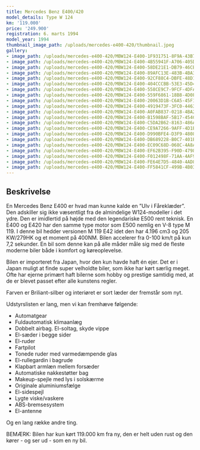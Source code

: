 ```yaml
---
title: Mercedes Benz E400/420
model_details: Type W 124
km: '119.000'
price: '249.900'
registration: 6. marts 1994
model_year: 1994
thumbnail_image_path: /uploads/mercedes-e400-420/thumbnail.jpeg
gallery:
- image_path: /uploads/mercedes-e400-420/MBW124-E400-1F931751-8F9A-43B7-8E6C-F9C2F3CC93F5.jpeg
- image_path: /uploads/mercedes-e400-420/MBW124-E400-4B55941F-A706-405D-9B78-2805271FD88F.jpeg
- image_path: /uploads/mercedes-e400-420/MBW124-E400-58DE21E1-DB79-46CB-81BE-6306C6889F2E.jpeg
- image_path: /uploads/mercedes-e400-420/MBW124-E400-89AFC13E-483B-4BA3-9849-C3CFA814339D.jpeg
- image_path: /uploads/mercedes-e400-420/MBW124-E400-92CF88C4-DBFE-48D1-89EB-1BABB8F7F133.jpeg
- image_path: /uploads/mercedes-e400-420/MBW124-E400-404CCCBB-53E3-45D4-A2FE-A708DFD8FE37.jpeg
- image_path: /uploads/mercedes-e400-420/MBW124-E400-558CE9C7-9FCF-4DFA-B7A2-2906825FE237.jpeg
- image_path: /uploads/mercedes-e400-420/MBW124-E400-559F6861-18B8-4D0F-B21B-E4FCDDAA3C4B.jpeg
- image_path: /uploads/mercedes-e400-420/MBW124-E400-20063D1B-C6A5-45F1-99EB-058690E3B1C6.jpeg
- image_path: /uploads/mercedes-e400-420/MBW124-E400-4919473F-3FC0-4463-9707-29B9BC55F678.jpeg
- image_path: /uploads/mercedes-e400-420/MBW124-E400-A0FAB837-0218-4BA2-8769-E659BA0627A0.jpeg
- image_path: /uploads/mercedes-e400-420/MBW124-E400-B1598BAF-5B17-454C-933F-E56024BEB917.jpeg
- image_path: /uploads/mercedes-e400-420/MBW124-E400-C5DA2B62-8163-486A-83C5-D64046DCD4D4.jpeg
- image_path: /uploads/mercedes-e400-420/MBW124-E400-CE9A7266-9AFF-4D1E-A238-113162E7B9AE.jpeg
- image_path: /uploads/mercedes-e400-420/MBW124-E400-D990BFE4-D3F9-4808-AF94-3BBD1F5D7A79.jpeg
- image_path: /uploads/mercedes-e400-420/MBW124-E400-DB689228-B0C7-401E-88CF-5EA532D0A3FE.jpeg
- image_path: /uploads/mercedes-e400-420/MBW124-E400-EC09C68D-068C-4A8A-A70F-209070533937.jpeg
- image_path: /uploads/mercedes-e400-420/MBW124-E400-EF62B395-F90D-4798-84E2-E3ED8639C042.jpeg
- image_path: /uploads/mercedes-e400-420/MBW124-E400-F012498F-71AA-4AF9-9442-7DAD5CEFAA08.jpeg
- image_path: /uploads/mercedes-e400-420/MBW124-E400-FE64E7D5-4840-4AD8-94D0-9F63E961A537.jpeg
- image_path: /uploads/mercedes-e400-420/MBW124-E400-FF5841CF-499B-4B03-9673-9C9A12A3EA01.jpeg
---
```


## Beskrivelse

En Mercedes Benz E400 er hvad man kunne kalde en ”Ulv i F&aring;rekl&aelig;der”. Den adskiller sig ikke v&aelig;sentligt fra de almindelige W124-modeller i det ydre. Den er imidlertid p&aring; h&oslash;jde med den legendariske E500 rent teknisk. En E400 og E420 har den samme type motor som E500 nemlig en V-8 type M 119. I denne bil hedder versionen M 119 E42 idet den har 4.196 cm3 og 205 KW/279HK og et moment p&aring; 400NM. Bilen accelerer fra 0-100 km/t p&aring; kun 7,2 sekunder. En bil som denne kan p&aring; alle m&aring;der m&aring;le sig med de fleste moderne biler b&aring;de i komfort og k&oslash;reoplevelse.

Bilen er importeret fra Japan, hvor den kun havde haft &eacute;n ejer. Det er i Japan muligt at finde super velholdte biler, som ikke har k&oslash;rt s&aelig;rlig meget. Ofte har ejerne prim&aelig;rt haft bilerne som hobby og prestige samtidig med, at de er blevet passet efter alle kunstens regler.

Farven er Briliant-silber og interi&oslash;ret er sort l&aelig;der der fremst&aring;r som nyt.

Udstyrslisten er lang, men vi kan fremh&aelig;ve f&oslash;lgende:

* Automatgear
* Fuldautomatisk klimaanl&aelig;g
* Dobbelt airbag. El-soltag, skyde vippe
* El-s&aelig;der i begge sider
* El-ruder
* Fartpilot
* Tonede ruder med varmed&aelig;mpende glas
* El-rullegardin i bagrude
* Klapbart arml&aelig;n mellem fors&aelig;der
* Automatiske nakkest&oslash;tter bag
* Makeup-spejle med lys i solsk&aelig;rme
* Originale aluminiumsf&aelig;lge
* El-sidespejl
* Lygte viske/vaskere
* ABS-bremsesystem
* El-antenne

Og en lang r&aelig;kke andre ting.

BEM&AElig;RK: Bilen har kun k&oslash;rt 119.000 km fra ny, den er helt uden rust og den k&oslash;rer - og ser ud - som en ny bil.

&nbsp;
